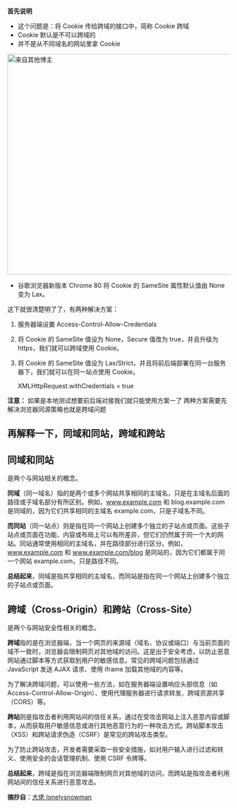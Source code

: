﻿**首先说明**

- 这个问题是：将 Cookie 传给跨域的接口中，简称 Cookie 跨域
- Cookie 默认是不可以跨域的
- 并不是从不同域名的网站里拿 Cookie

<img src="/my-blog/img/cookie.png" alt="来自其他博主" width="700" height="500">

- 谷歌浏览器新版本 Chrome 80 将 Cookie 的 SameSite 属性默认值由 None 变为 Lax。

这下就很清楚明了了，有两种解决方案：

1.  服务器端设置 Access-Control-Allow-Credentials
2.  将 Cookie 的 SameSite 值设为 None，Secure 值改为 true，并且升级为 https，我们就可以跨域使用 Cookie。
3.  将 Cookie 的 SameSite 值设为 Lax/Strict，并且将前后端部署在同一台服务器下，我们就可以在同一站点使用 Cookie。

    XMLHttpRequest.withCredentials = true

**注意：**
如果是本地测试想要前后端对接我们就只能使用方案一了
两种方案需要先解决浏览器同源策略也就是跨域问题

## 再解释一下，同域和同站，跨域和跨站

## 同域和同站

是两个与网站相关的概念。

**同域**（同一域名）指的是两个或多个网站共享相同的主域名，只是在主域名后面的路径或子域名部分有所区别。例如，www.example.com 和 blog.example.com 是同域的，因为它们共享相同的主域名 example.com，只是子域名不同。

**而同站**（同一站点）则是指在同一个网站上创建多个独立的子站点或页面。这些子站点或页面在功能、内容或布局上可以有所差异，但它们仍然属于同一个大的网站。同站通常使用相同的主域名，并在路径部分进行区分。例如，www.example.com 和 www.example.com/blog 是同站的，因为它们都属于同一个网站 example.com，只是路径不同。

**总结起来**，同域是指共享相同的主域名，而同站是指在同一个网站上创建多个独立的子站点或页面。

## 跨域（Cross-Origin）和跨站（Cross-Site）

是两个与网站安全性相关的概念。

**跨域**指的是在浏览器端，当一个网页的来源域（域名、协议或端口）与当前页面的域不一致时，浏览器会限制网页对其他域的访问。这是出于安全考虑，以防止恶意网站通过脚本等方式获取到用户的敏感信息。常见的跨域问题包括通过 JavaScript 发送 AJAX 请求、使用 iframe 加载其他域的内容等。

为了解决跨域问题，可以使用一些方法，如在服务器端设置响应头部信息（如 Access-Control-Allow-Origin）、使用代理服务器进行请求转发、跨域资源共享（CORS）等。

**跨站**则是指攻击者利用网站间的信任关系，通过在受攻击网站上注入恶意内容或脚本，从而获取用户敏感信息或进行其他恶意行为的一种攻击方式。跨站脚本攻击（XSS）和跨站请求伪造（CSRF）是常见的跨站攻击类型。

为了防止跨站攻击，开发者需要采取一些安全措施，如对用户输入进行过滤和转义、使用安全的会话管理机制、使用 CSRF 令牌等。

**总结起来**，跨域是指在浏览器端限制网页对其他域的访问，而跨站是指攻击者利用网站间的信任关系进行恶意攻击。

**摘抄自**：[大佬 lonelysnowman
](https://blog.csdn.net/lonelysnowman/article/details/128607318)
